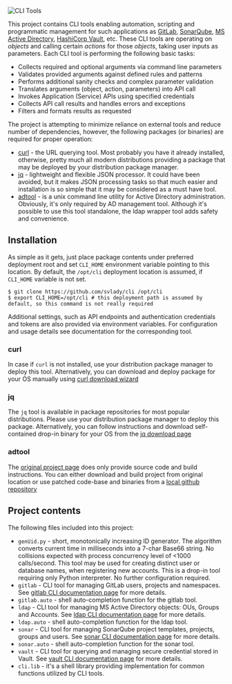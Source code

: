 ![CLI Tools](https://raw.githubusercontent.com/svlady/cli/master/doc/cli-logo.png)

This project contains CLI tools enabling automation, scripting and programmatic management for such applications as [GitLab](https://about.gitlab.com/), [SonarQube](https://www.sonarqube.org/), [MS Active Directory](https://msdn.microsoft.com/en-us/library/cc223122.aspx), [HashiCorp Vault](https://www.vaultproject.io/), etc. These CLI tools are operating on _objects_ and calling certain _actions_ for those _objects_, taking user inputs as parameters. Each CLI tool is performing the following basic tasks:

* Collects required and optional arguments via command line parameters
* Validates provided arguments against defined rules and patterns
* Performs additional sanity checks and complex parameter validation
* Translates arguments (object, action, parameters) into API call
* Invokes Application (Service) APIs using specified credentials
* Collects API call results and handles errors and exceptions
* Filters and formats results as requested

The project is attempting to minimize reliance on external tools and reduce number of dependencies, however, the following packages (or binaries) are required for proper operation:

* [curl](https://curl.haxx.se/) - the URL querying tool. Most probably you have it already installed, otherwise, pretty much all modern distributions providing a package that may be deployed by your distribution package manager.
* [jq](https://stedolan.github.io/jq/) - lightweight and flexible JSON processor. It could have been avoided, but it makes JSON processing tasks so that much easier and installation is so simple that it may be considered as a must have tool.
* [adtool](https://gp2x.org/adtool/) - is a unix command line utility for Active Directory administration. Obviously, it's only required by AD management tool. Although it's possible to use this tool standalone, the ldap wrapper tool adds safety and convenience.

## Installation
As simple as it gets, just place package contents under preferred deployment root and set `CLI_HOME` environment variable pointing to this location. By default, the `/opt/cli` deployment location is assumed, if `CLI_HOME` variable is not set.

```shell
$ git clone https://github.com/svlady/cli /opt/cli
$ export CLI_HOME=/opt/cli # this deployment path is assumed by default, so this command is not really required
```

Additional settings, such as API endpoints and authentication credentials and tokens are also provided via environment variables. For configuration and usage details see documentation for the corresponding tool.

### curl
In case if `curl` is not installed, use your distribution package manager to deploy this tool. Alternatively, you can download and deploy package for your OS manually using [curl download wizard](https://curl.haxx.se/dlwiz/?type=bin)

### jq
The `jq` tool is available in package repositories for most popular distributions. Please use your distribution package manager to deploy this package. Alternatively, you can follow instructions and download self-contained drop-in binary for your OS from the [jq download page](https://stedolan.github.io/jq/download/)

### adtool
The [original project page](https://gp2x.org/adtool/) does only provide source code and build instructions. You can either download and build project from original location or use patched code-base and binaries from a [local github repository](https://github.com/svlady/adtool)

## Project contents

The following files included into this project:

* `genUid.py` - short, monotonically increasing ID generator. The algorithm converts current time in milliseconds into a 7-char Base66 string. No collisions expected with process concurrency level of <1000 calls/second. This tool may be used for creating distinct user or database names, when registering new accounts. This is a drop-in tool requiring only Python interpreter. No further configuration required.
* `gitlab` - CLI tool for managing GitLab users, projects and namespaces. See [gitlab CLI documentation page](doc/README.gitlab.md) for more details.
* `gitlab.auto` - shell auto-completion function for the gitlab tool.
* `ldap` - CLI tool for managing MS Active Directory objects: OUs, Groups and Accounts. See [ldap CLI documentation page](doc/README.ldap.md) for more details.
* `ldap.auto` - shell auto-completion function for the ldap tool.
* `sonar` - CLI tool for managing SonarQube project templates, projects, groups and users. See [sonar CLI documentation page](doc/README.sonar.md) for more details.
* `sonar.auto` - shell auto-completion function for the sonar tool.
* `vault` - CLI tool for querying and managing secure credential stored in Vault. See [vault CLI documentation page](doc/README.vault.md) for more details.
* `cli.lib` - it's a shell library providing implementation for common functions utilized by CLI tools.
